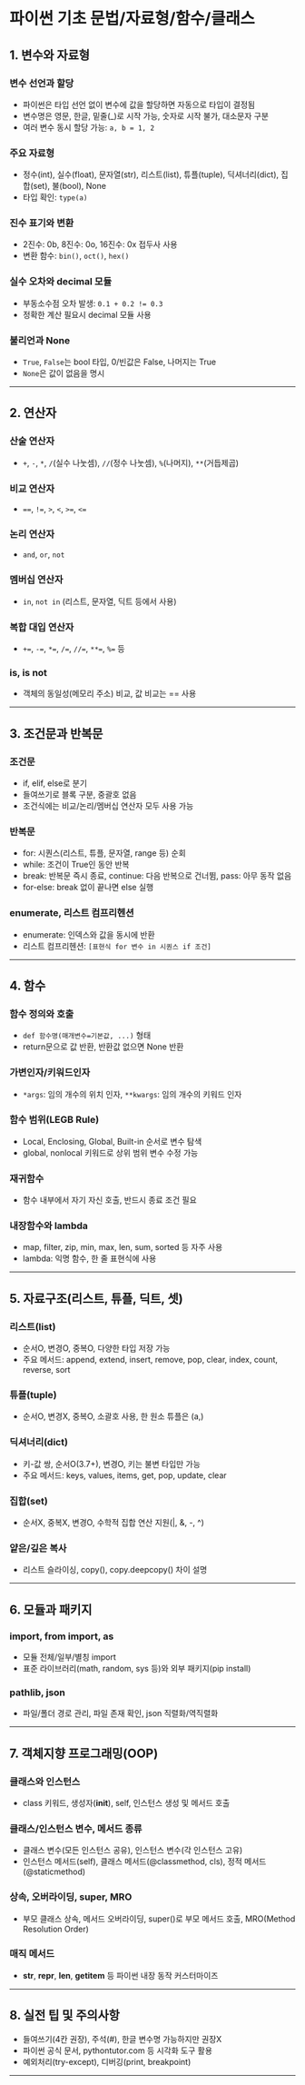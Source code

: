 # 파이썬 기초 문법/자료형/함수/클래스

## 1. 변수와 자료형
### 변수 선언과 할당
- 파이썬은 타입 선언 없이 변수에 값을 할당하면 자동으로 타입이 결정됨
- 변수명은 영문, 한글, 밑줄(_)로 시작 가능, 숫자로 시작 불가, 대소문자 구분
- 여러 변수 동시 할당 가능: `a, b = 1, 2`

### 주요 자료형
- 정수(int), 실수(float), 문자열(str), 리스트(list), 튜플(tuple), 딕셔너리(dict), 집합(set), 불(bool), None
- 타입 확인: `type(a)`

### 진수 표기와 변환
- 2진수: 0b, 8진수: 0o, 16진수: 0x 접두사 사용
- 변환 함수: `bin()`, `oct()`, `hex()`

### 실수 오차와 decimal 모듈
- 부동소수점 오차 발생: `0.1 + 0.2 != 0.3`
- 정확한 계산 필요시 decimal 모듈 사용

### 불리언과 None
- `True`, `False`는 bool 타입, 0/빈값은 False, 나머지는 True
- `None`은 값이 없음을 명시

---

## 2. 연산자
### 산술 연산자
- `+`, `-`, `*`, `/`(실수 나눗셈), `//`(정수 나눗셈), `%`(나머지), `**`(거듭제곱)

### 비교 연산자
- `==`, `!=`, `>`, `<`, `>=`, `<=`

### 논리 연산자
- `and`, `or`, `not`

### 멤버십 연산자
- `in`, `not in` (리스트, 문자열, 딕트 등에서 사용)

### 복합 대입 연산자
- `+=`, `-=`, `*=`, `/=`, `//=`, `**=`, `%=` 등

### is, is not
- 객체의 동일성(메모리 주소) 비교, 값 비교는 == 사용

---

## 3. 조건문과 반복문
### 조건문
- if, elif, else로 분기
- 들여쓰기로 블록 구분, 중괄호 없음
- 조건식에는 비교/논리/멤버십 연산자 모두 사용 가능

### 반복문
- for: 시퀀스(리스트, 튜플, 문자열, range 등) 순회
- while: 조건이 True인 동안 반복
- break: 반복문 즉시 종료, continue: 다음 반복으로 건너뜀, pass: 아무 동작 없음
- for-else: break 없이 끝나면 else 실행

### enumerate, 리스트 컴프리헨션
- enumerate: 인덱스와 값을 동시에 반환
- 리스트 컴프리헨션: `[표현식 for 변수 in 시퀀스 if 조건]`

---

## 4. 함수
### 함수 정의와 호출
- `def 함수명(매개변수=기본값, ...)` 형태
- return문으로 값 반환, 반환값 없으면 None 반환

### 가변인자/키워드인자
- `*args`: 임의 개수의 위치 인자, `**kwargs`: 임의 개수의 키워드 인자

### 함수 범위(LEGB Rule)
- Local, Enclosing, Global, Built-in 순서로 변수 탐색
- global, nonlocal 키워드로 상위 범위 변수 수정 가능

### 재귀함수
- 함수 내부에서 자기 자신 호출, 반드시 종료 조건 필요

### 내장함수와 lambda
- map, filter, zip, min, max, len, sum, sorted 등 자주 사용
- lambda: 익명 함수, 한 줄 표현식에 사용

---

## 5. 자료구조(리스트, 튜플, 딕트, 셋)
### 리스트(list)
- 순서O, 변경O, 중복O, 다양한 타입 저장 가능
- 주요 메서드: append, extend, insert, remove, pop, clear, index, count, reverse, sort

### 튜플(tuple)
- 순서O, 변경X, 중복O, 소괄호 사용, 한 원소 튜플은 (a,)

### 딕셔너리(dict)
- 키-값 쌍, 순서O(3.7+), 변경O, 키는 불변 타입만 가능
- 주요 메서드: keys, values, items, get, pop, update, clear

### 집합(set)
- 순서X, 중복X, 변경O, 수학적 집합 연산 지원(|, &, -, ^)

### 얕은/깊은 복사
- 리스트 슬라이싱, copy(), copy.deepcopy() 차이 설명

---

## 6. 모듈과 패키지
### import, from import, as
- 모듈 전체/일부/별칭 import
- 표준 라이브러리(math, random, sys 등)와 외부 패키지(pip install)

### pathlib, json
- 파일/폴더 경로 관리, 파일 존재 확인, json 직렬화/역직렬화

---

## 7. 객체지향 프로그래밍(OOP)
### 클래스와 인스턴스
- class 키워드, 생성자(__init__), self, 인스턴스 생성 및 메서드 호출

### 클래스/인스턴스 변수, 메서드 종류
- 클래스 변수(모든 인스턴스 공유), 인스턴스 변수(각 인스턴스 고유)
- 인스턴스 메서드(self), 클래스 메서드(@classmethod, cls), 정적 메서드(@staticmethod)

### 상속, 오버라이딩, super, MRO
- 부모 클래스 상속, 메서드 오버라이딩, super()로 부모 메서드 호출, MRO(Method Resolution Order)

### 매직 메서드
- __str__, __repr__, __len__, __getitem__ 등 파이썬 내장 동작 커스터마이즈

---

## 8. 실전 팁 및 주의사항
- 들여쓰기(4칸 권장), 주석(#), 한글 변수명 가능하지만 권장X
- 파이썬 공식 문서, pythontutor.com 등 시각화 도구 활용
- 예외처리(try-except), 디버깅(print, breakpoint)

---

